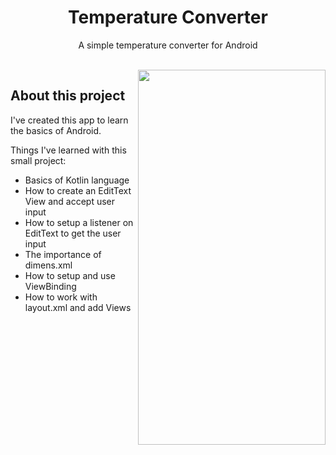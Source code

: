 <h1 align="center"> Temperature Converter </h1>

<p align="center">
  A simple temperature converter for Android
</p>
</br>
<img src="https://user-images.githubusercontent.com/62079543/150904063-fdd201ed-fc9f-42fe-b201-501e34b8192d.gif" align="right" width="300" height="600"/>

## About this project

I've created this app to learn the basics of Android.

Things I've learned with this small project:
- Basics of Kotlin language
- How to create an EditText View and accept user input
- How to setup a listener on EditText to get the user input
- The importance of dimens.xml
- How to setup and use ViewBinding
- How to work with layout.xml and add Views

